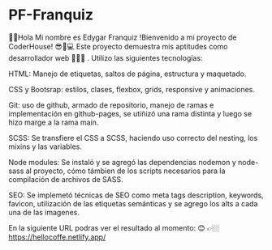 
# PF-Franquiz
🖖🏼Hola Mi nombre es Edygar Franquiz
!Bienvenido a mi proyecto de CoderHouse! 😎🤍💻
Este proyecto demuestra mis aptitudes como desarrollador web 👩‍💻🚀 . 
Utilizo las siguientes tecnologías:

HTML: Manejo de etiquetas, saltos de página, estructura y maquetado.

CSS y Bootsrap: estilos, clases, flexbox, grids, responsive y animaciones.

Git: uso de github, armado de repositorio, manejo de ramas e implementación en github-pages, se utiñizó una rama distinta y luego se hizo marge a la rama main.

SCSS: Se transfiere el CSS a SCSS, haciendo uso correcto del nesting, los mixins y las variables.

Node modules: Se instaló y se agregó las dependencias nodemon y node-sass al proyecto, cómo támbien de los scripts necesarios para la compilación de archivos de SASS.

SEO: Se implemetó técnicas de SEO como meta tags description, keywords, favicon, utilización de las etiquetas semánticas y se agrego los alts a cada una de las imagenes. 

En la siguiente URL podras ver el resultado al momento: 😊 👉🏼 https://hellocoffe.netlify.app/ 


